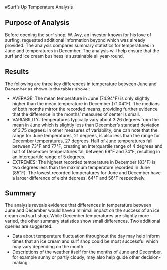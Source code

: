 #Surf’s Up Temperature Analysis

## Purpose of Analysis
Before opening the surf shop, W. Avy, an investor known for his love of surfing, requested additional information beyond which was already provided. The analysis compares summary statistics for temperatures in June and temperatures in December. The analysis will help ensure that the surf and ice cream business is sustainable all year-round.

## Results
The following are three key differences in temperature between June and December as shown in the tables above.:
- AVERAGE: The mean temperature in June (74.94℉) is only slightly higher than the mean temperature in December (71.04℉). The medians of both months mirror the recorded means, providing further evidence that the difference in the months’ measures of center is small.
- VARIABILITY: Temperatures typically vary about 3.26 degrees from the mean in June which is slightly less than December’s standard deviation of 3.75 degrees. In other measures of variability, one can note that the range for June temperatures, 21 degrees, is also less than the range for December temperatures, 27 degrees. Half of June temperatures fall between 73℉ and 77℉, creating an interquartile range of 4 degrees and half of December temperatures fall between 69℉ and 74℉, resulting in an interquartile range of 5 degrees. 
- EXTREMES: The highest recorded temperature in December (83℉) is two degrees less than the maximum temperature recorded in June (85℉). The lowest recorded temperatures for June and December have a larger difference of eight degrees, 64℉ and 56℉ respectively. 

## Summary
The analysis reveals evidence that differences in temperature between June and December would have a minimal impact on the success of an ice cream and surf shop. While December temperatures are slightly more varied, the other summary statistics show small differences. 
Two additional queries are suggested:
- Data about temperature fluctuation throughout the day may help inform times that an ice cream and surf shop could be most successful which may vary depending on the month. 
- Descriptions of the weather itself for the months of June and December, for example sunny or partly cloudy, may also help guide other decision-making.
